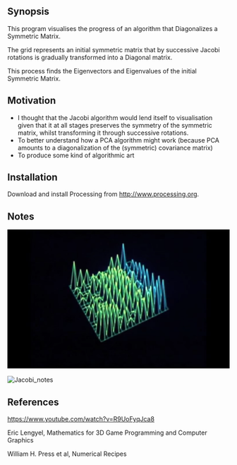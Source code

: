 ## Synopsis

This program visualises the progress of an algorithm that Diagonalizes a Symmetric Matrix. 

The grid represents an initial symmetric matrix that by successive Jacobi rotations is gradually transformed into a Diagonal matrix.

This process finds the Eigenvectors and Eigenvalues of the initial Symmetric Matrix.

## Motivation

* I thought that the Jacobi algorithm would lend itself to visualisation given that it at all stages preserves the symmetry of the symmetric matrix, whilst transforming it through successive rotations.
* To better understand how a PCA algorithm might work (because PCA amounts to a diagonalization of the (symmetric) covariance matrix)
* To produce some kind of algorithmic art

## Installation

Download and install Processing from http://www.processing.org.

## Notes

![Diagonalization](Jacobi_JS/media/Diagonalization.png)

![Jacobi_notes](media/Jacobi_notes.jpg)

## References

https://www.youtube.com/watch?v=R9UoFyqJca8

Eric Lengyel, Mathematics for 3D Game Programming and Computer Graphics

William H. Press et al, Numerical Recipes
